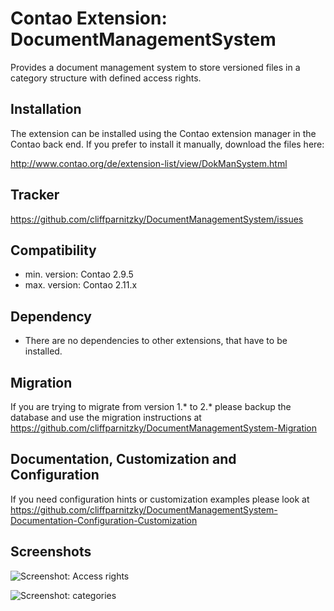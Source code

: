 Contao Extension: DocumentManagementSystem
==========================================

Provides a document management system to store versioned files in a category structure with defined access rights.


Installation
------------

The extension can be installed using the Contao extension manager in the Contao
back end. If you prefer to install it manually, download the files here:

http://www.contao.org/de/extension-list/view/DokManSystem.html


Tracker
-------

https://github.com/cliffparnitzky/DocumentManagementSystem/issues


Compatibility
-------------

- min. version: Contao 2.9.5
- max. version: Contao 2.11.x


Dependency
----------

- There are no dependencies to other extensions, that have to be installed.


Migration
---------

If you are trying to migrate from version 1.* to 2.* please backup the database and use the migration instructions at https://github.com/cliffparnitzky/DocumentManagementSystem-Migration


Documentation, Customization and Configuration
----------------------------------------------

If you need configuration hints or customization examples please look at https://github.com/cliffparnitzky/DocumentManagementSystem-Documentation-Configuration-Customization


Screenshots
-----------

![Screenshot: Access rights](https://raw.github.com/cliffparnitzky/DocumentManagementSystem/master/screenshot_access_rights.jpg)

![Screenshot: categories](https://raw.github.com/cliffparnitzky/DocumentManagementSystem/master/screenshot_categories.jpg)